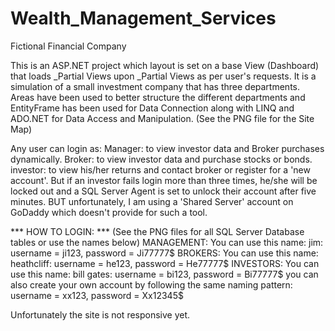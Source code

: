 # Wealth_Management_Services
Fictional Financial Company

This is an ASP.NET project which layout is set on a base View (Dashboard) that loads _Partial Views upon _Partial Views as per user's requests.
It is a simulation of a small investment company that has three departments. Areas have been used to better structure the different departments and EntityFrame has been used for Data Connection along with LINQ and ADO.NET for Data Access and Manipulation. (See the PNG file for the Site Map)

Any user can login as:
Manager: to view investor data and Broker purchases dynamically.
Broker: to view investor data and purchase stocks or bonds.
investor: to view his/her returns and contact broker or register for a 'new account'. But if an investor fails login more than three times, he/she will be locked out and a SQL Server Agent is set to unlock their account after five minutes. BUT unfortunately, I am using a 'Shared Server' account on GoDaddy which doesn't provide for such a tool.

*** HOW TO LOGIN: ***
(See the PNG files for all SQL Server Database tables or use the names below)
MANAGEMENT:
You can use this name:
jim: username = ji123, password = Ji77777$
BROKERS:
You can use this name:
heathcliff: username = he123, password = He77777$
INVESTORS:
You can use this name:
bill gates: username = bi123, password = Bi77777$
you can also create your own account by following the same naming pattern:
username = xx123, password = Xx12345$

Unfortunately the site is not responsive yet.
